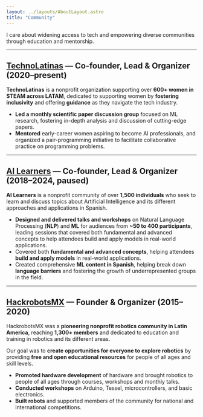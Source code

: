 ```yaml
---
layout: ../layouts/AboutLayout.astro
title: "Community"
---
```


I care about widening access to tech and empowering diverse communities through education and mentorship.

---

## [**TechnoLatinas**](https://technolatinas.org/) — Co-founder, Lead & Organizer (2020–present)

**TechnoLatinas** is a nonprofit organization supporting over **600+ women in STEAM across LATAM**, dedicated to
supporting women by **fostering inclusivity** and offering **guidance** as they navigate the tech industry.

- **Led a monthly scientific paper discussion group** focused on ML research, fostering in-depth analysis and discussion
of cutting-edge papers.
- **Mentored** early-career women aspiring to become AI professionals, and organized a pair-programming initiative to facilitate collaborative practice on programming problems.

---

## [**AI Learners**](https://www.meetup.com/es-ES/ai-learners/) — Co-founder, Lead & Organizer (2018–2024, paused)

**AI Learners** is a nonprofit community of over **1,500 individuals** who seek to learn and discuss topics about Artificial Intelligence and its different approaches and applications in Spanish.

- **Designed and delivered talks and workshops** on Natural Language Processing (**NLP**) and **ML** for audiences from **~50 to 400 participants**, leading sessions that covered both fundamental and advanced concepts to help attendees build and apply models in real-world applications.
- Covered both **fundamental and advanced concepts**, helping attendees **build and apply models** in real-world applications.  
- Created comprehensive **ML content in Spanish**, helping break down **language barriers** and fostering the growth of underrepresented groups in the field.

---

## [**HackrobotsMX**](https://www.meetup.com/es-ES/hackrobotsmx/) — Founder & Organizer (2015–2020)

HackrobotsMX was a **pioneering nonprofit robotics community in Latin America**, reaching **1,300+ members** and dedicated to education and training in robotics and its different areas.

Our goal was to **create opportunities for everyone to explore robotics** by providing **free and open educational resources** for people of all ages and skill levels.

- **Promoted hardware development** of hardware and brought robotics to people of all ages through courses, workshops and monthly talks.
- **Conducted workshops** on Arduino, Tessel, microcontrollers, and basic electronics.
- **Built robots** and supported members of the community for national and international competitions.